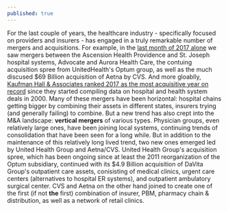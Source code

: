 ```yaml
---
published: true
---
```


For the last couple of years, the healthcare industry - specifically focused on providers and insurers - has engaged in a truly remarkable number of mergers and acquisitions. For example, in the [last month of 2017 alone](http://www.modernhealthcare.com/article/20171226/NEWS/171229957) we saw mergers between the Ascension Health Providence and St. Joseph hospital systems, Advocate and Aurora Health Care, the contuing acquisition spree from UnitedHealth's Optum group, as well as the much discused $69 Billion acquisition of Aetna by CVS. And more gloablly, [Kaufman Hall & Associates ranked 2017 as the most acquisitive year on record](http://www.modernhealthcare.com/article/20180127/NEWS/180129937/record-numbers-better-credit-in-2017-mamp-a-dealmaking) since they started compiling data on hospital and health system deals in 2000. Many of these mergers have been horizontal: hospital chains getting bigger by combining their assets in different states, insurers trying (and generally failing) to combine. But a new trend has also crept into the M&A landscape: **vertical mergers** of various types. Physician groups, even relatively large ones, have been joining local systems, continuing trends of consolidation that have been seen for a long while. But in addition to the maintenance of this relatively long lived trend, two new ones emerged led by United Health Group and Aetna/CVS. United Health Group's acquisition spree, which has been ongoing since at least the 2011 reorganization of the Optum subsidiary, continued with its $4.9 Billion acquisition of DaVita Group's outpatient care assets, conisisting of medical clinics, urgent care centers (alternatives to hospital ER systems), and outpatient ambulatory surgical center. CVS and Aetna on the other hand joined to create one of the first (if not **the** first) combination of insurer, PBM, pharmacy chain & distribution, as well as a network of retail clinics. 